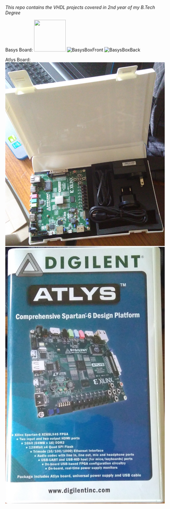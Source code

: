 *This repo contains the VHDL projects covered in 2nd year of my B.Tech Degree*

Basys Board:
<img src="https://github.com/akulagrawal/VHDL-Projects/blob/master/Images/IMG_20180306_160126.jpg" width="100" height="100">
![BasysBoxFront](https://github.com/akulagrawal/VHDL-Projects/blob/master/Images/IMG_20180306_160154.jpg)
![BasysBoxBack](https://github.com/akulagrawal/VHDL-Projects/blob/master/Images/IMG_20180306_160213.jpg)


Atlys Board:
![AtlysBoard](https://github.com/akulagrawal/VHDL-Projects/blob/master/Images/IMG_20180120_152941.jpg)
![AtlysBox](https://github.com/akulagrawal/VHDL-Projects/blob/master/Images/IMG_20180120_152912.jpg)